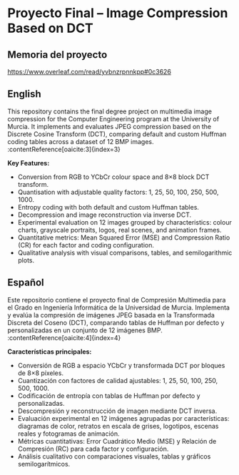 # Proyecto Final – Image Compression Based on DCT

## Memoria del proyecto
https://www.overleaf.com/read/yvbnzrpnnkpp#0c3626

## English

This repository contains the final degree project on multimedia image compression for the Computer Engineering program at the University of Murcia. It implements and evaluates JPEG compression based on the Discrete Cosine Transform (DCT), comparing default and custom Huffman coding tables across a dataset of 12 BMP images. :contentReference[oaicite:3]{index=3}

**Key Features:**
- Conversion from RGB to YCbCr colour space and 8×8 block DCT transform.  
- Quantisation with adjustable quality factors: 1, 25, 50, 100, 250, 500, 1000.  
- Entropy coding with both default and custom Huffman tables.  
- Decompression and image reconstruction via inverse DCT.  
- Experimental evaluation on 12 images grouped by characteristics: colour charts, grayscale portraits, logos, real scenes, and animation frames.  
- Quantitative metrics: Mean Squared Error (MSE) and Compression Ratio (CR) for each factor and coding configuration.  
- Qualitative analysis with visual comparisons, tables, and semilogarithmic plots.  

## Español

Este repositorio contiene el proyecto final de Compresión Multimedia para el Grado en Ingeniería Informática de la Universidad de Murcia. Implementa y evalúa la compresión de imágenes JPEG basada en la Transformada Discreta del Coseno (DCT), comparando tablas de Huffman por defecto y personalizadas en un conjunto de 12 imágenes BMP. :contentReference[oaicite:4]{index=4}

**Características principales:**
- Conversión de RGB a espacio YCbCr y transformada DCT por bloques de 8×8 píxeles.  
- Cuantización con factores de calidad ajustables: 1, 25, 50, 100, 250, 500, 1000.  
- Codificación de entropía con tablas de Huffman por defecto y personalizadas.  
- Descompresión y reconstrucción de imagen mediante DCT inversa.  
- Evaluación experimental en 12 imágenes agrupadas por características: diagramas de color, retratos en escala de grises, logotipos, escenas reales y fotogramas de animación.  
- Métricas cuantitativas: Error Cuadrático Medio (MSE) y Relación de Compresión (RC) para cada factor y configuración.  
- Análisis cualitativo con comparaciones visuales, tablas y gráficos semilogarítmicos.  
